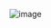 ![image](https://user-images.githubusercontent.com/114375385/231380149-53656c35-883c-4331-9aed-860a7f19b938.png)


